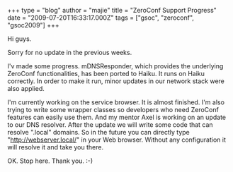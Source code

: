 +++
type = "blog"
author = "majie"
title = "ZeroConf Support Progress"
date = "2009-07-20T16:33:17.000Z"
tags = ["gsoc", "zeroconf", "gsoc2009"]
+++

Hi guys.

Sorry for no update in the previous weeks.

I'v made some progress. mDNSResponder, which provides the underlying ZeroConf functionalities, has been ported to Haiku. It runs on Haiku correctly. In order to make it run, minor updates in our network stack were also applied.

I'm currently working on the service browser. It is almost finished. I'm also trying to write some wrapper classes so developers who need ZeroConf features can easily use them. And my mentor Axel is working on an update to our DNS resolver. After the update we will write some code that can resolve ".local" domains. So in the future you can directly type "http://webserver.local/" in your Web browser. Without any configuration it will resolve it and take you there.

OK. Stop here. Thank you. :-)